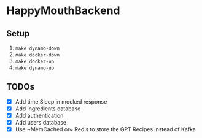 # HappyMouthBackend

## Setup
1. `make dynamo-down`
2. `make docker-down`
3. `make docker-up`
4. `make dynamo-up`

## TODOs
- [x] Add time.Sleep in mocked response
- [x] Add ingredients database
- [x] Add authentication
- [x] Add users database
- [x] Use ~MemCached or~ Redis to store the GPT Recipes instead of Kafka
